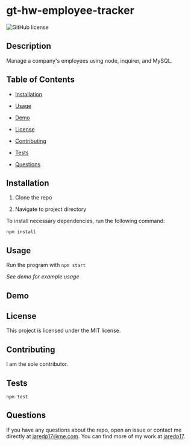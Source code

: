 # gt-hw-employee-tracker

![GitHub license](https://img.shields.io/badge/license-MIT-blue.svg)

## Description

Manage a company's employees using node, inquirer, and MySQL.

## Table of Contents

* [Installation](#installation)

* [Usage](#usage)

* [Demo](#demo)

* [License](#license)

* [Contributing](#contributing)

* [Tests](#tests)

* [Questions](#questions)

## Installation

1. Clone the repo

2. Navigate to project directory

To install necessary dependencies, run the following command:

```
npm install
```

## Usage

Run the program with `npm start`

*See demo for example usage*

## Demo

## License

This project is licensed under the MIT license.

## Contributing

I am the sole contributor.

## Tests

```
npm test
```

## Questions

If you have any questions about the repo, open an issue or contact me directly at jaredp17@me.com. You can find more of my work at [jaredp17](https://github.com/jaredp17/).